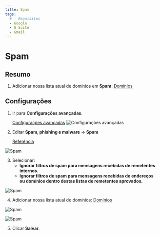 ```yaml
---
title: Spam
tags:
  # - Requisitos
  - Google
  - G Suite
  - Gmail
---
```

# Spam

## Resumo

1. Adicionar nossa lista atual de domínios em **Spam**: [Domínios](../domains.html#separado-por-espacos)

## Configurações

1. Ir para **Configurações avançadas**.

   [Configurações avançadas](https://admin.google.com/AdminHome#ServiceSettings/service=email&subtab=filters)
![Configurações avançadas](https://cdn.phishx.io/phishx-docs/images/google_admin_05.webp)

2. Editar **Spam, phishing e malware** -> **Spam**

   [Referência](https://support.google.com/a/answer/2368132)

![Spam](https://cdn.phishx.io/phishx-docs/images/google_admin_07.webp)

3. Selecionar:
   * **Ignorar filtros de spam para mensagens recebidas de remetentes internos.**
   * **Ignorar filtros de spam para mensagens recebidas de endereços ou domínios dentro destas listas de remetentes aprovados.**

![Spam](https://cdn.phishx.io/phishx-docs/images/google_admin_08.webp)

4. Adicionar nossa lista atual de domínios: [Domínios](../domains.html#separado-por-espacos)

![Spam](https://cdn.phishx.io/phishx-docs/images/google_admin_09.webp)

![Spam](https://cdn.phishx.io/phishx-docs/images/google_admin_10.webp)

5. Clicar **Salvar**.
